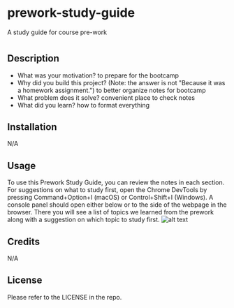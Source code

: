 # prework-study-guide
A study guide for course pre-work
# <Your-Project-Title>

## Description

- What was your motivation?
to prepare for the bootcamp
- Why did you build this project? (Note: the answer is not "Because it was a homework assignment.")
to better organize notes for bootcamp
- What problem does it solve?
convenient place to check notes
- What did you learn?
how to format everything


## Installation
N/A

## Usage

To use this Prework Study Guide, you can review the notes in each section. For suggestions on what to study first, open the Chrome DevTools by pressing Command+Option+I (macOS) or Control+Shift+I (Windows). A console panel should open either below or to the side of the webpage in the browser. There you will see a list of topics we learned from the prework along with a suggestion on which topic to study first.
![alt text](assets/images/screenshot.png)

## Credits

N/A

## License

Please refer to the LICENSE in the repo.


